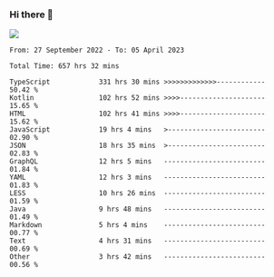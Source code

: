 ### Hi there 👋

<!--<a href="https://github.com/search?o=desc&q=author%3Abushiyi&s=committer-date&type=Commits">-->
<!--    <img align="center" height = "178" src="https://github-readme-stats.vercel.app/api?username=bushiyi&count_private=true&show_icons=true&theme=noctis_minimus&hide=contribs&include_all_commits=true" />-->
<!--</a>-->
<!--<a href="https://github.com/bushiyi?tab=repositories">-->
<!--    <img align="center" height = "178" src="https://github-readme-stats.vercel.app/api/top-langs/?username=bushiyi&count_private=true&theme=noctis_minimus" />-->
<!--</a>-->
 
<!-- [![Ashutosh's github activity graph](https://activity-graph.herokuapp.com/graph?username=bushiyi&theme=react&bg_color=1B2932&point=698B69&line=698B69)](https://github.com/ashutosh00710/github-readme-activity-graph)
 -->


![](https://raw.githubusercontent.com/bushiyi/bushiyi/master/assets/github-contribution-grid-snake.svg)

<!--START_SECTION:waka-->

```text
From: 27 September 2022 - To: 05 April 2023

Total Time: 657 hrs 32 mins

TypeScript            331 hrs 30 mins >>>>>>>>>>>>>------------   50.42 %
Kotlin                102 hrs 52 mins >>>>---------------------   15.65 %
HTML                  102 hrs 41 mins >>>>---------------------   15.62 %
JavaScript            19 hrs 4 mins   >------------------------   02.90 %
JSON                  18 hrs 35 mins  >------------------------   02.83 %
GraphQL               12 hrs 5 mins   -------------------------   01.84 %
YAML                  12 hrs 3 mins   -------------------------   01.83 %
LESS                  10 hrs 26 mins  -------------------------   01.59 %
Java                  9 hrs 48 mins   -------------------------   01.49 %
Markdown              5 hrs 4 mins    -------------------------   00.77 %
Text                  4 hrs 31 mins   -------------------------   00.69 %
Other                 3 hrs 42 mins   -------------------------   00.56 %
```

<!--END_SECTION:waka-->

